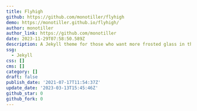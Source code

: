 ```yaml
---
title: Flyhigh
github: https://github.com/monotiller/flyhigh
demo: https://monotiller.github.io/flyhigh/
author: monotiller
author_link: https://github.com/monotiller
date: 2023-11-29T07:58:50.589Z
description: A Jekyll theme for those who want more frosted glass in their life...
ssg:
  - Jekyll
css: []
cms: []
category: []
draft: false
publish_date: '2021-07-17T11:54:37Z'
update_date: '2023-03-13T15:45:46Z'
github_star: 0
github_fork: 0
---
```

